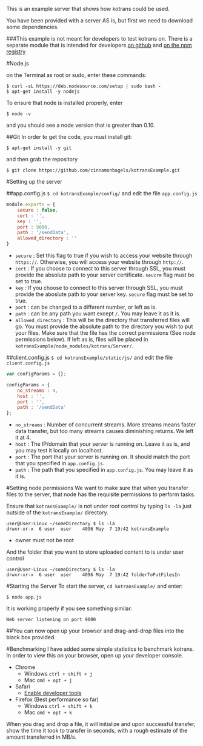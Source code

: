 This is an example server that shows how kotrans could be used.

You have been provided with a server AS is, but first we need to download some dependencies. 

###This example is not meant for developers to test kotrans on. There is a separate module that is intended for developers [on github](https://github.com/cinnamonbagels/kotrans) and [on the npm registry](https://npmjs.org/package/kotrans)

#Node.js

on the Terminal as root or sudo, enter these commands:
```
$ curl -sL https://deb.nodesource.com/setup | sudo bash -
$ apt-get install -y nodejs
```

To ensure that node is installed properly, enter
```
$ node -v
```
and you should see a node version that is greater than 0.10.

##Git
In order to get the code, you must install git:
```
$ apt-get install -y git
```
and then grab the repository
```
$ git clone https://github.com/cinnamonbagels/kotransExample.git
```

#Setting up the server

##app.config.js
`$ cd kotransExample/config/` and edit the file `app.config.js`

```javascript
module.exports = {
	secure : false,
	cert : '',
	key : '',
	port : 9000,
	path : '/sendData',
	allowed_directory : ''
}
```
* `secure` : Set this flag to true if you wish to access your website through `https://`. Otherwise, you will access your website through `http://`.
* `cert` : If you choose to connect to this server through SSL, you must provide the absolute path to your server certificate. `seucre` flag must be set to true.
* `key` : If you choose to connect to this server through SSL, you must provide the aboslute path to your server key. `secure` flag must be set to true.
* `port` : can be changed to a different number, or left as is.
* `path` : can be any path you want except `/`. You may leave it as it is.
* `allowed_directory` : This will be the directory that transferred files will go. You must provide the absolute path to the directory you wish to put your files. Make sure that the file has the correct permissions (See node permissions below). If left as is, files will be placed in `kotransExample/node_modules/kotrans/Server/`.

##client.config.js
`$ cd kotransExample/static/js/` and edit the file `client.config.js`

```javascript
var configParams = {};

configParams = {
	no_streams : 4,
	host : '',
	port : '',
	path : '/sendData'
};
```
* `no_streams` : Number of concurrent streams. More streams means faster data transfer, but too many streams causes diminishing returns. We left it at 4.
* `host` : The IP/domain that your server is running on. Leave it as is, and you may test it locally on localhost.
* `port` : The port that your server is running on. It should match the port that you specified in `app.config.js`.
* `path` : The path that you specified in `app.config.js`. You may leave it as it is.


#Setting node permissions
We want to make sure that when you transfer files to the server, that node has the requisite permissions to perform tasks.

Ensure that `kotransExample/` is not under root control by typing `ls -la` just outside of the `kotransExample/` directory.
```
user@User-Linux ~/someDirectory $ ls -la
drwxr-xr-x  6 user  user    4096 May  7 19:42 kotransExample
```
* owner must not be root

And the folder that you want to store uploaded content to is under user control
```
user@User-Linux ~/someDirectory $ ls -la
drwxr-xr-x  6 user  user    4096 May  7 19:42 folderToPutFilesIn
```

#Starting the Server
To start the server, `cd kotransExample/` and enter:
```
$ node app.js
```

It is working properly if you see something similar:
```
Web server listening on port 9000
```

##You can now open up your browser and drag-and-drop files into the black box provided.

#Benchmarking
I have added some simple statistics to benchmark kotrans. In order to view this on your browser, open up your developer console.

* Chrome
  * Windows `ctrl + shift + j`
  * Mac `cmd + opt + j`
* Safari
  * [Enable developer tools](https://developer.apple.com/library/mac/documentation/AppleApplications/Conceptual/Safari_Developer_Guide/GettingStarted/GettingStarted.html)
* Firefox (Best performance so far)
  * Windows `ctrl + shift + k`
  * Mac `cmd + opt + k`

When you drag and drop a file, it will initialize and upon successful transfer, show the time it took to transfer in seconds, with a rough estimate of the amount transferred in MB/s.